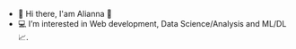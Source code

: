 - 👋 Hi there, I'am Alianna 🌱
- 💻 I’m interested in Web development, Data Science/Analysis and ML/DL📈.


<!---
aliaformo/aliaformo is a ✨ special ✨ repository because its `README.md` (this file) appears on your GitHub profile.
You can click the Preview link to take a look at your changes.
--->
